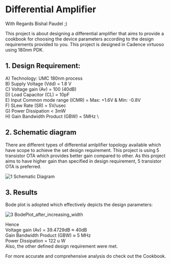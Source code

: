 # Differential Amplifier

With Regards Bishal Paudel ;)

This project is about designing a differential amplifier that aims to provide a cookbook for choosing the device parameters according to the design requirements provided to you. This project is designed in Cadence virtuoso using 180nm PDK.

## 1. Design Requirement: 

A) Technology: UMC 180nm process \
B) Supply Voltage (Vdd) = 1.8 V \
C) Voltage gain (Av) = 100 (40dB) \
D) Load Capacitor (CL) = 10pF \
E) Input Common mode range (ICMR) = Max: +1.6V & Min: -0.8V \
F) SLew Rate (SR) = 5V/usec \
G) Power Dissipation < 3mW \
H) Gain Bandwidth Product (GBW) = 5MHz \

## 2. Schematic diagram
There are different types of differential amlplifier topology available which have scope to achieve the set design requirement. This project is using 5 transistor OTA which provides better gain compared to other. As this project aims to have higher gain than specified in design requirement, 5 transistor OTA is preferred. 

![1 Schematic Diagram](https://user-images.githubusercontent.com/62088646/212534694-775215bb-b2a0-4e26-a0d7-4aa08d6f3bc9.png)

## 3. Results
Bode plot is adopted which effectively depicts the design parameters: 

![3 BodePlot_after_increasing_width](https://user-images.githubusercontent.com/62088646/212535500-a4ffb4f3-c77d-459a-a637-91e7ca3809a0.jpg)

Hence \
Voltage gain (Av) = 39.4729dB ≈ 40dB \
Gain Bandwidth Product (GBW) ≈ 5 MHz \
Power Dissipation = 122 u W \
Also, the other defined design requirement were met.

For more accurate and comprehensive analysis do check out the Cookbook.
